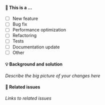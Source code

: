 #### 🤔 This is a ...

- [ ] New feature
- [ ] Bug fix
- [ ] Performance optimization
- [ ] Refactoring
- [ ] Tests
- [ ] Documentation update
- [ ] Other

#### 💡 Background and solution

_Describe the big picture of your changes here_

#### 🎯 Related issues

_Links to related issues_
